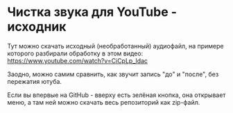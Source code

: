 # Чистка звука для YouTube - исходник

Тут можно скачать исходный (необработанный) аудиофайл, на примере которого разбирали обработку в этом видео: https://www.youtube.com/watch?v=CiCpLp_ldac

Заодно, можно самим сравнить, как звучит запись "до" и "после", без пережатия ютуба.


Если вы впервые на GitHub - вверху есть зелёная кнопка, она открывает меню, а там ней можно скачать весь репозиторий как zip-файл.
